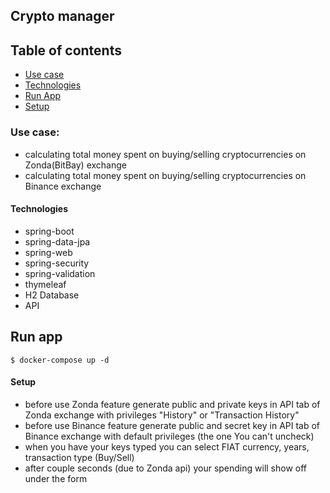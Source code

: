 ## Crypto manager

## Table of contents
+ [Use case](#use-case)
+ [Technologies](#technologies)
+ [Run App](run-app)
+ [Setup](#setup)

### Use case:
+ calculating total money spent on buying/selling cryptocurrencies on Zonda(BitBay) exchange
+ calculating total money spent on buying/selling cryptocurrencies on Binance exchange
#### Technologies
+ spring-boot
+ spring-data-jpa
+ spring-web
+ spring-security
+ spring-validation
+ thymeleaf
+ H2 Database
+ API

## Run app

```
$ docker-compose up -d
```

#### Setup

+ before use Zonda feature generate public and private keys in API tab of Zonda exchange with privileges "History" or "Transaction History"
+ before use Binance feature generate public and secret key in API tab of Binance exchange with default privileges (the one You can't uncheck)
+ when you have your keys typed you can select FIAT currency, years, transaction type (Buy/Sell) 
+ after couple seconds (due to Zonda api) your spending will show off under the form